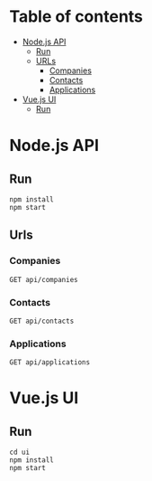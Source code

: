 Table of contents
=================

- [Node.js API](#api)
    - [Run](#api-run)
    - [URLs](#api-urls)
        - [Companies](#api-urls-companies)
        - [Contacts](#api-urls-contacts)
        - [Applications](#api-urls-applications)
- [Vue.js UI](#vue)
    - [Run](#vue-run)

# <a name="api"></a> Node.js API

## <a name="api-run"></a> Run

```
npm install
npm start
```

## <a name="api-urls"></a> Urls

### <a name="api-urls-companies"></a> Companies

```
GET api/companies
```

### <a name="api-urls-contacts"></a> Contacts

```
GET api/contacts
```

### <a name="api-urls-applications"></a> Applications

```
GET api/applications
```

# <a name="vue"></a> Vue.js UI

## <a name="vue-run"></a> Run

```
cd ui
npm install
npm start
```
